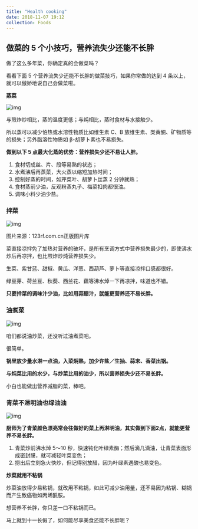 ```yaml
---
title: "Health cooking"
date: 2018-11-07 19:12
collection: Foods
---
```

## 做菜的 5 个小技巧，营养流失少还能不长胖 ## 

做了这么多年菜，你确定真的会做菜吗？

 

看看下面 5 个营养流失少还能不长胖的做菜技巧，如果你常做的达到 4 条以上，就可以傲娇地说自己会做菜啦。





**蒸菜**



![img](http://5b0988e595225.cdn.sohucs.com/images/20180930/a37517ad852e452faaba63d60828c108.jpeg)

与煎炸炒相比，蒸的温度更低；与炖相比，蒸时食材与水接触少。

 

所以蒸可以减少怕热或水溶性物质比如维生素 C、B 族维生素、类黄酮、矿物质等的损失；另外脂溶性物质如 β-胡萝卜素也不易损失。

 

**做到以下 5 点最大化蒸的优势：营养损失少还不易让人胖。**



1. 食材切成丝、片、段等易熟的状态；
2. 水煮沸后再蒸菜，大火蒸以缩短加热时间；
3. 控制好蒸的时间，如芹菜叶、胡萝卜丝蒸 2 分钟就熟；
4. 食材蒸前少油，反观粉蒸丸子、梅菜扣肉都很油。
5. 调味小料少油少盐。





### **拌菜** ###



![img](http://5b0988e595225.cdn.sohucs.com/images/20180930/bb571cb3b73c4d2ea5854b6566de82e8.jpeg)

图片来源：123rf.com.cn正版图片库



菜直接凉拌免了加热对营养的破坏，是所有烹调方式中营养损失最少的，即使沸水炒后再凉拌，也比煎炸炒炖营养损失少。

 

生菜、紫甘蓝、甜椒、黄瓜、洋葱、西葫芦、萝卜等直接凉拌口感都很好。

 

绿豆芽、荷兰豆、秋葵、西兰花、藕等沸水焯一下再凉拌，味道也不错。

 

**只要拌菜的调味汁少油，比如用蒜醋汁，就能更营养还不易长胖。**



 
### **油煮菜** ###



![img](http://5b0988e595225.cdn.sohucs.com/images/20180930/0f2e60d2306a449ab946ede7d20850c1.jpeg)



咱们都说油炒菜，还没听过油煮菜吧。

 

很简单。

 

**锅里放少量水淋一点油，入菜焖熟，加少许盐／生抽、蒜末、香菜出锅。**

 

**与炖菜比用的水少，与炒菜比用的油少，所以营养损失少还不易长胖。**

 

小白也能做出营养减脂的菜，棒吧。





### **青菜不淋明油也绿油油** ###



![img](http://5b0988e595225.cdn.sohucs.com/images/20180930/5c555be2bb1d4686b3ca43c6f6eead3e.jpeg)





**厨师为了青菜颜色漂亮常会往做好的菜上再淋明油，其实做到下面2点，就能更营养不易长胖。**

 

1. 青菜炒前沸水焯 5～10 秒，快速钝化叶绿素酶；然后滴几滴油，让青菜表面形成密封膜，就可减轻叶菜变色；
2. 捞出后立刻急火快炒，但记得别放醋，因为叶绿素遇酸也易变色。



**炒菜就用不粘锅**



炒菜油放得少易粘锅，就改用不粘锅，如此可减少油用量，还不易因为粘锅、糊锅而产生致癌物如丙烯酰胺。

 

想营养不长胖，你只差一口不粘锅而已。

 

马上就到十一长假了，如何能尽享美食还能不长胖呢？

 
